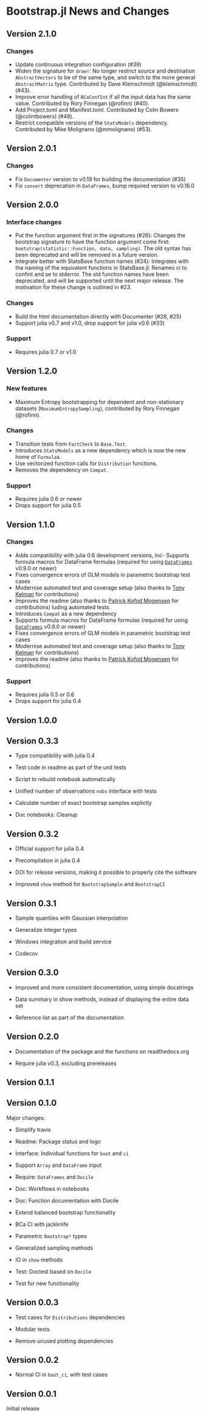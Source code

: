# Bootstrap.jl News and Changes

## Version 2.1.0

### Changes

- Update continuous integration configuration (#39)
- Widen the signature for `draw!`:  No longer restrict source and destination `AbstractVectors` to be of the same type, and switch to the more general `AbstractMatrix` type. Contributed by Dave Kleinschmidt (@kleinschmidt) (#43).
- Improve error handling of `BCaConfInt` if all the input data has the same value. Contributed by Rory Finnegan (@rofinn) (#40).
- Add Project.toml and Manifest.toml. Contributed by Colin Bowers (@colintbowers) (#48).
- Restrict compatible versions of the `StatsModels` dependency. Contributed by Mike Molignano (@mmolignano) (#53).


## Version 2.0.1

### Changes

- Fix `Documenter` version to v0.19 for building the documentation (#35)
- Fix `convert` deprecation in `DataFrames`, bump required version to v0.16.0


## Version 2.0.0

### Interface changes

- Put the function argument first in the signatures (#26): Changes the bootstrap signature to have the function argument come first: `bootstrap(statistic::Function, data, sampling)`. The old syntax has been deprecated and will be removed in a future version.
- Integrate better with StatsBase function names (#24): Integrates with the naming of the equivalent functions in StatsBase.jl: Renames ci to confint and se to stderror. The old function names have been deprecated, and will be supported until the next major release. The motivation for these change is outlined in #23.

### Changes

- Build the html documentation directly with Documenter (#28, #25)
- Support julia v0.7 and v1.0, drop support for julia v0.6 (#33)

### Support

- Requires julia 0.7 or v1.0


## Version 1.2.0

### New features

- Maximum Entropy bootstrapping for dependent and non-stationary datasets
  (`MaximumEntropySampling`), contributed by Rory Finnegan (@rofinn).

### Changes

- Transition tests from `FactCheck` to `Base.Test`.
- Introduces `StatsModels` as a new dependency which is now the new home of `Formula`s.
- Use vectorized function calls for `Distribution` functions.
- Removes the dependency on `Compat`.


### Support

- Requires julia 0.6 or newer
- Drops support for julia 0.5


## Version 1.1.0

### Changes

- Adds compatibility with julia 0.6 development versions, inc- Supports formula macros for DataFrame formulas (required for using [`DataFrames`](https://github.com/JuliaData/DataFrames.jl/pull/1170) v0.9.0 or newer)
- Fixes convergence errors of GLM models in parametric bootstrap test cases
- Modernise automated test and coverage setup (also thanks to [Tony Kelman](https://github.com/tkelman) for contributions)
- Improves the readme (also thanks to [Patrick Kofod Mogensen](https://github.com/pkofod) for contributions)
luding automated tests.
- Introduces `Compat` as a new dependency
- Supports formula macros for DataFrame formulas (required for using [`DataFrames`](https://github.com/JuliaData/DataFrames.jl/pull/1170) v0.9.0 or newer)
- Fixes convergence errors of GLM models in parametric bootstrap test cases
- Modernise automated test and coverage setup (also thanks to [Tony Kelman](https://github.com/tkelman) for contributions)
- Improves the readme (also thanks to [Patrick Kofod Mogensen](https://github.com/pkofod) for contributions)


### Support

- Requires julia 0.5 or 0.6
- Drops support for julia 0.4


## Version 1.0.0


## Version 0.3.3

* Type compatibility with julia 0.4

* Test code in readme as part of the unit tests

* Script to rebuild notebook automatically

* Unified number of observations `nobs` interface with tests

* Calculate number of exact bootstrap samples explictly

* Doc notebooks: Cleanup


## Version 0.3.2

* Official support for julia 0.4

* Precompilation in julia 0.4

* DOI for release versions, making it possible to properly cite the software

* Improved `show` method for `BootstrapSample` and `BootstrapCI`


## Version 0.3.1

* Sample quantiles with Gaussian interpolation

* Generalize integer types

* Windows integration and build service

* Codecov


## Version 0.3.0

* Improved and more consistent documentation, using simple docstrings

* Data summary in show methods, instead of displaying the entire data set

* Reference list as part of the documentation


## Version 0.2.0

* Documentation of the package and the functions on readthedocs.org

* Require julia v0.3, excluding prereleases


## Version 0.1.1


## Version 0.1.0

Major changes:

* Simplify travis

* Readme: Package status and logo

* Interface: Individual functions for `boot` and `ci`

* Support `Array` and `DataFrame` input

* Require: `DataFrames` and `Docile`

* Doc: Workflows in notebooks

* Doc: Function documentation with Docile

* Extend balanced bootstrap functionality

* BCa CI with jackknife

* Parametric `Bootstrap*` types

* Generalized sampling methods

* IO in `show` methods

* Test: Doctest based on `Docile`

* Test for new functionality


## Version 0.0.3

* Test cases for `Distributions` dependencies

* Modular tests

* Remove unused plotting dependencies


## Version 0.0.2

* Normal CI in `boot_ci`, with test cases


## Version 0.0.1

Initial release
